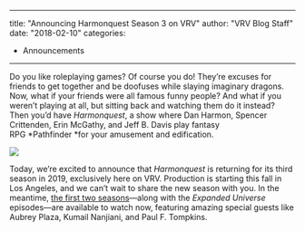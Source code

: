 
---
title: "Announcing Harmonquest Season 3 on VRV"
author: "VRV Blog Staff"
date: "2018-02-10"
categories:
- Announcements
---

Do you like roleplaying games? Of course you do! They&#8217;re excuses for friends to get together and be doofuses while slaying imaginary dragons. Now, what if your friends were all famous funny people? And what if you weren&#8217;t playing at all, but sitting back and watching them do it instead? Then you&#8217;d have *Harmonquest*, a show where Dan Harmon, Spencer Crittenden, Erin McGathy, and Jeff B. Davis play fantasy RPG *Pathfinder *for your amusement and edification.

![](https://i0.wp.com/vrvblog.co/wp-content/uploads/2018/10/Table-Shot.png?resize=1170%2C731&#038;ssl=1)

Today, we&#8217;re excited to announce that *Harmonquest* is returning for its third season in 2019, exclusively here on VRV. Production is starting this fall in Los Angeles, and we can&#8217;t wait to share the new season with you. In the meantime, [the first two seasons](https://vrv.co/series/GRNQZ129R/HarmonQuest)—along with the *Expanded Universe* episodes—are available to watch now, featuring amazing special guests like Aubrey Plaza, Kumail Nanjiani, and Paul F. Tompkins.
